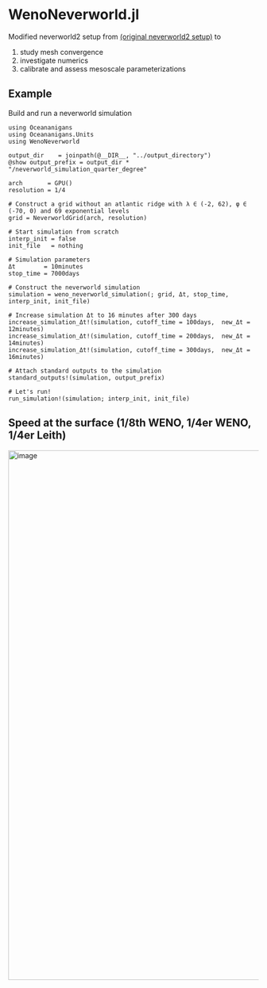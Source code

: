 # WenoNeverworld.jl

Modified neverworld2 setup from [(original neverworld2 setup)](https://egusphere.copernicus.org/preprints/2022/egusphere-2022-186/egusphere-2022-186.pdf) to 
1. study mesh convergence  
2. investigate numerics
3. calibrate and assess mesoscale parameterizations

## Example

Build and run a neverworld simulation 

```
using Oceananigans
using Oceananigans.Units
using WenoNeverworld

output_dir    = joinpath(@__DIR__, "../output_directory")
@show output_prefix = output_dir * "/neverworld_simulation_quarter_degree"

arch       = GPU()
resolution = 1/4

# Construct a grid without an atlantic ridge with λ ∈ (-2, 62), φ ∈ (-70, 0) and 69 exponential levels
grid = NeverworldGrid(arch, resolution)

# Start simulation from scratch
interp_init = false
init_file   = nothing

# Simulation parameters
Δt        = 10minutes
stop_time = 7000days

# Construct the neverworld simulation
simulation = weno_neverworld_simulation(; grid, Δt, stop_time, interp_init, init_file)

# Increase simulation Δt to 16 minutes after 300 days
increase_simulation_Δt!(simulation, cutoff_time = 100days,  new_Δt = 12minutes)
increase_simulation_Δt!(simulation, cutoff_time = 200days,  new_Δt = 14minutes)
increase_simulation_Δt!(simulation, cutoff_time = 300days,  new_Δt = 16minutes)

# Attach standard outputs to the simulation
standard_outputs!(simulation, output_prefix)

# Let's run!
run_simulation!(simulation; interp_init, init_file)
```

## Speed at the surface (1/8th WENO, 1/4er WENO, 1/4er Leith)

<img width="1067" alt="image" src="https://user-images.githubusercontent.com/33547697/223501084-cdc3b3e2-4ef2-4b4a-8db2-8f93fdb1133c.png">



